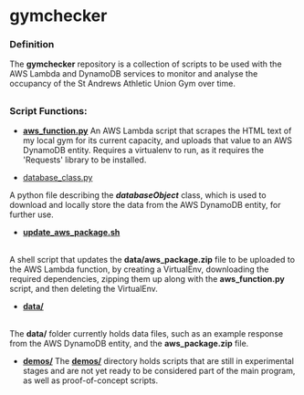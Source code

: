 # gymchecker

### Definition

The <b>gymchecker</b> repository is a collection of scripts to be used with the
AWS Lambda and DynamoDB services to monitor and analyse the occupancy of the
St Andrews Athletic Union Gym over time.

##

### Script Functions:

* <b><u>aws_function.py</u></b>
    An AWS Lambda script that scrapes the HTML text of my local gym for its current capacity,
    and uploads that value to an AWS DynamoDB entity. Requires a virtualenv to run,
    as it requires the 'Requests' library to be installed.


* <u>database_class.py</u>

A python file describing the <b><i>databaseObject</i></b> class, which is used to
download and locally store the data from the AWS DynamoDB entity, for further
use.


* <b><u>update_aws_package.sh</u></b>
<br>
A shell script that updates the <b>data/aws_package.zip</b> file to be uploaded to
the AWS Lambda function, by creating a VirtualEnv, downloading the required
dependencies, zipping them up along with the <b>aws_function.py</b> script, and
then deleting the VirtualEnv.

* <b><u>data/</u></b>
<br>
The <b>data/</b> folder currently holds data files, such as an example response
from the AWS DynamoDB entity, and the <b>aws_package.zip</b> file.

* <b><u>demos/</u></b>
The <u><b>demos/</b></u> directory holds scripts that are still in experimental stages
and are not yet ready to be considered part of the main program, as well as
proof-of-concept scripts.
